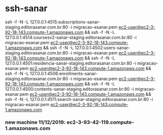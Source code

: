 # ssh-sanar

ssh -f -N -L 127.0.0.1:4515:subscriptions-sanar-staging.editorasanar.com.br:80 -i migracao-esanar.pem ec2-user@ec2-3-92-18-143.compute-1.amazonaws.com && ssh -f -N -L 127.0.0.1:4514:coursesv2-sanar-staging.editorasanar.com.br:80 -i migracao-esanar.pem ec2-user@ec2-3-92-18-143.compute-1.amazonaws.com && ssh -f -N -L 127.0.0.1:4502:users-sanar-staging.editorasanar.com.br:80 -i migracao-esanar.pem ec2-user@ec2-3-92-18-143.compute-1.amazonaws.com && ssh -f -N -L 127.0.0.1:4501:residencia-sanar-staging.editorasanar.com.br:80 -i migracao-esanar.pem ec2-user@ec2-3-92-18-143.compute-1.amazonaws.com && ssh -f -N -L 127.0.0.1:4506:enrollments-sanar-staging.editorasanar.com.br:80 -i migracao-esanar.pem ec2-user@ec2-3-92-18-143.compute-1.amazonaws.com && ssh -f -N -L 127.0.0.1:4500:contents-sanar-staging.editorasanar.com.br:80 -i migracao-esanar.pem ec2-user@ec2-3-92-18-143.compute-1.amazonaws.com && ssh -f -N -L 127.0.0.1:4511:search-sanar-staging.editorasanar.com.br:80 -i migracao-esanar.pem ec2-user@ec2-3-92-18-143.compute-1.amazonaws.com


### new machine 11/12/2019: ec2-3-93-42-119.compute-1.amazonaws.com
